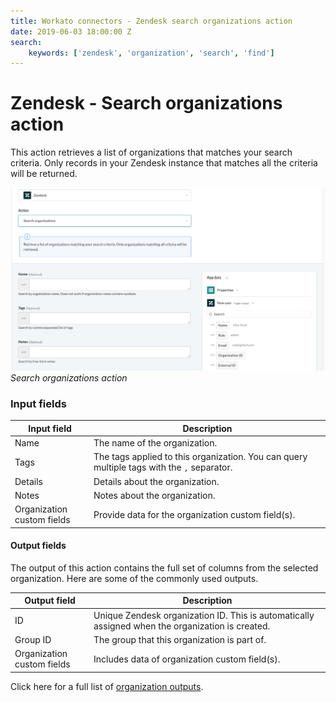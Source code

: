 ```yaml
---
title: Workato connectors - Zendesk search organizations action
date: 2019-06-03 18:00:00 Z
search:
    keywords: ['zendesk', 'organization', 'search', 'find']
---
```


# Zendesk - Search organizations action
This action retrieves a list of organizations that matches your search criteria. Only records in your Zendesk instance that matches all the criteria will be returned.

![Search organizations action](/assets/images/connectors/zendesk/search-organization-action.png)
*Search organizations action*

### Input fields
<table class="unchanged rich-diff-level-one">
  <thead>
    <tr>
      <th width='25%'>Input field</th>
      <th>Description</th>
    </tr>
  </thead>
  <tbody>
    <tbody>
    <tr>
      <td>Name</td>
      <td>
        The name of the organization.
      </td>
    </tr>
    <tr>
      <td>Tags</td>
      <td>
        The tags applied to this organization. You can query multiple tags with the <code>,</code> separator.
      </td>
    </tr>
    <tr>
      <td>Details</td>
      <td>
        Details about the organization.
      </td>
    </tr>
    <tr>
      <td>Notes</td>
      <td>
        Notes about the organization.
      </td>
    </tr>
    <tr>
      <td>Organization custom fields</td>
      <td>
        Provide data for the organization custom field(s).
      </td>
    </tr>
  </tbody>
</table>

#### Output fields
The output of this action contains the full set of columns from the selected organization. Here are some of the commonly used outputs.

<table class="unchanged rich-diff-level-one">
  <thead>
    <tr>
      <th width='25%'>Output field</th>
      <th>Description</th>
    </tr>
  </thead>
  <tbody>
    <tr>
      <td>ID</td>
      <td>
        Unique Zendesk organization ID. This is automatically assigned when the organization is created.
      </td>
    </tr>  
    <tr>
      <td>Group ID</td>
      <td>
        The group that this organization is part of.
      </td>
    </tr>
    <tr>
      <td>Organization custom fields</td>
      <td>
        Includes data of organization custom field(s).
      </td>
    </tr>
  </tbody>
</table>

Click here for a full list of [organization outputs](/connectors/zendesk/organization-fields.md#organization-output-fields).
